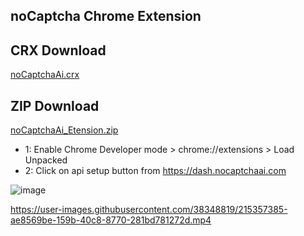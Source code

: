 ## noCaptcha Chrome Extension

## CRX Download

[noCaptchaAi.crx](https://github.com/noCaptchaAi/noCaptcha_extension/releases/download/v1.5.0/noCaptchaAi.crx)

## ZIP Download 

[noCaptchaAi_Etension.zip](https://github.com/noCaptchaAi/noCaptcha_extension/archive/refs/heads/main.zip)

- 1: Enable Chrome Developer mode > chrome://extensions > Load Unpacked
- 2: Click on api setup button from https://dash.nocaptchaai.com

![image](https://user-images.githubusercontent.com/38348819/215357343-dcae25cf-65c9-4215-863e-5f2a9fbe6bd5.png)

https://user-images.githubusercontent.com/38348819/215357385-ae8569be-159b-40c8-8770-281bd781272d.mp4

